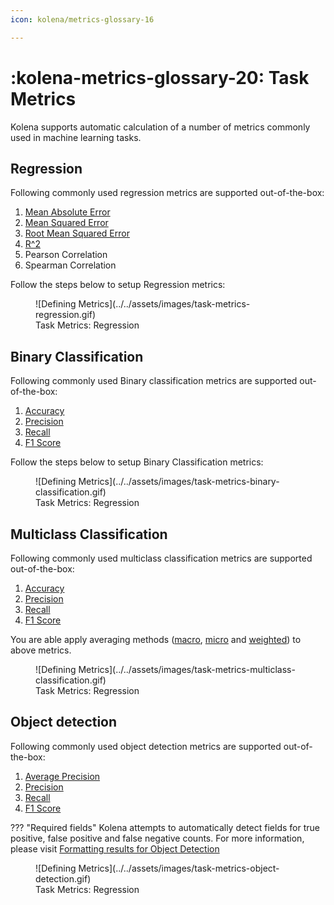 ```yaml
---
icon: kolena/metrics-glossary-16

---
```


# :kolena-metrics-glossary-20: Task Metrics
Kolena supports automatic calculation of a number of metrics commonly used in machine learning tasks.

## Regression
Following commonly used regression metrics are supported out-of-the-box: 

1. [Mean Absolute Error](../../metrics/mean-absolute-error.md)
2. [Mean Squared Error](../../metrics/mean-squared-error.md)
3. [Root Mean Squared Error](../../metrics/root-mean-squared-error.md)
4. [R^2](../../metrics/coefficient-of-determination.md)
5. Pearson Correlation
6. Spearman Correlation

Follow the steps below to setup Regression metrics: 
<figure markdown>
![Defining Metrics](../../assets/images/task-metrics-regression.gif)
<figcaption>Task Metrics: Regression</figcaption>
</figure>

## Binary Classification
Following commonly used Binary classification metrics are supported out-of-the-box: 

1. [Accuracy](../../metrics/accuracy.md)
2. [Precision](../../metrics/precision.md)
3. [Recall](../../metrics/recall.md)
4. [F1 Score](../../metrics/f1-score.md)

Follow the steps below to setup Binary Classification metrics: 
<figure markdown>
![Defining Metrics](../../assets/images/task-metrics-binary-classification.gif)
<figcaption>Task Metrics: Regression</figcaption>
</figure>

## Multiclass Classification
Following commonly used multiclass classification metrics are supported out-of-the-box: 

1. [Accuracy](../../metrics/accuracy.md)
2. [Precision](../../metrics/precision.md)
3. [Recall](../../metrics/recall.md)
4. [F1 Score](../../metrics/f1-score.md)

You are able apply averaging methods ([macro](../../metrics/averaging-methods.md#macro-average), [micro](../../metrics/averaging-methods.md#micro-average) and [weighted](../../metrics/averaging-methods.md#weighted-average)) to above metrics.  

<figure markdown>
![Defining Metrics](../../assets/images/task-metrics-multiclass-classification.gif)
<figcaption>Task Metrics: Regression</figcaption>
</figure>

## Object detection
Following commonly used object detection metrics are supported out-of-the-box: 

1. [Average Precision](../../metrics/average-precision.md)
2. [Precision](../../metrics/precision.md)
3. [Recall](../../metrics/recall.md)
4. [F1 Score](../../metrics/f1-score.md)

??? "Required fields"
    Kolena attempts to automatically detect fields for true positive, false positive and false negative counts. For more information, please visit [Formatting results for Object Detection](../formatting-your-datasets.md#formatting-results-for-object-detection)


<figure markdown>
![Defining Metrics](../../assets/images/task-metrics-object-detection.gif)
<figcaption>Task Metrics: Regression</figcaption>
</figure>